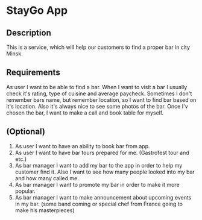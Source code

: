 # StayGo App

## Description
This is a service, which will help our customers to find a proper bar in city Minsk.

## Requirements
As user I want to be able to find a bar. When I want to visit a bar I usually check it's rating, type of cuisine and average paycheck. Sometimes I don't remember bars name, but remember location, so I want to find bar based on it's location. Also it's always nice to see some photos of the bar. Once I'v chosen the bar, I want to make a call and book table for myself.




## (Optional)
1. As user I want to have an ability to book bar from app.
2. As user I want to have bar tours prepared for me. (Gastrofest tour and etc.)
3. As bar manager I want to add my bar to the app in order to help my customer find it. Also I want to see how many people looked into my bar and how many called me.
4. As bar manager I want to promote my bar in order to make it more popular. 
5. As bar manager I want to make announcement about upcoming events in my bar. (some band coming or special chef from France going to make his masterpieces)
